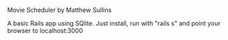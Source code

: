 Movie Scheduler by Matthew Sullins

A basic Rails app using SQlite. Just install, run with "rails s" and point your browser to localhost:3000
